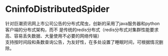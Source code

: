 # CninfoDistributedSpider
针对巨潮资讯网上市公司公告的分布式爬虫，创新的采用了java服务器和python客户端的分布式架构，而不
是传统的redis分布式（redis分布式对集群性能要求高、容易丢失数据、大量使用不必要的网络传输）  
支持按时间段和条数查询公告，为友好性，在多处设置了睡眠时间，可根据情况删除。
